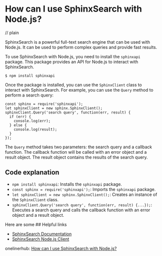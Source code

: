# How can I use SphinxSearch with Node.js?
// plain

SphinxSearch is a powerful full-text search engine that can be used with Node.js. It can be used to perform complex queries and provide fast results.

To use SphinxSearch with Node.js, you need to install the `sphinxapi` package. This package provides an API for Node.js to interact with SphinxSearch.

```
$ npm install sphinxapi
```

Once the package is installed, you can use the `SphinxClient` class to interact with SphinxSearch. For example, you can use the `Query` method to perform a search query:

```
const sphinx = require('sphinxapi');
let sphinxClient = new sphinx.SphinxClient();
sphinxClient.Query('search query', function(err, result) {
  if (err) {
    console.log(err);
  } else {
    console.log(result);
  }
});
```

The `Query` method takes two parameters: the search query and a callback function. The callback function will be called with an error object and a result object. The result object contains the results of the search query.

## Code explanation

- `npm install sphinxapi`: Installs the `sphinxapi` package.
- `const sphinx = require('sphinxapi');`: Imports the `sphinxapi` package.
- `let sphinxClient = new sphinx.SphinxClient();`: Creates an instance of the `SphinxClient` class.
- `sphinxClient.Query('search query', function(err, result) {...});`: Executes a search query and calls the callback function with an error object and a result object.

Here are some ## Helpful links
- [SphinxSearch Documentation](http://sphinxsearch.com/docs/current.html)
- [SphinxSearch Node.js Client](https://github.com/adaltas/node-sphinxapi)

onelinerhub: [How can I use SphinxSearch with Node.js?](https://onelinerhub.com/sphinxsearch/how-can-i-use-sphinxsearch-with-node-js)